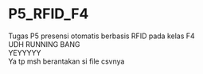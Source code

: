 # P5_RFID_F4
Tugas P5 presensi otomatis berbasis RFID pada kelas F4</br>
UDH RUNNING BANG</br>
YEYYYYY</br>
Ya tp msh berantakan si file csvnya